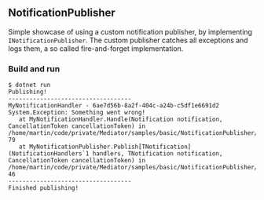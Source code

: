 ## NotificationPublisher

Simple showcase of using a custom notification publisher, by implementing `INotificationPublisher`.
The custom publisher catches all exceptions and logs them, a so called fire-and-forget implementation.

### Build and run

```console
$ dotnet run
Publishing!
-----------------------------------
MyNotificationHandler - 6ae7d56b-8a2f-404c-a24b-c5df1e6691d2
System.Exception: Something went wrong!
   at MyNotificationHandler.Handle(Notification notification, CancellationToken cancellationToken) in /home/martin/code/private/Mediator/samples/basic/NotificationPublisher/Program.cs:line 79
   at MyNotificationPublisher.Publish[TNotification](NotificationHandlers`1 handlers, TNotification notification, CancellationToken cancellationToken) in /home/martin/code/private/Mediator/samples/basic/NotificationPublisher/Program.cs:line 46
-----------------------------------
Finished publishing!
```

